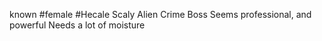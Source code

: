 known #female #Hecale 
Scaly Alien
Crime Boss
Seems professional, and powerful
Needs a lot of moisture
